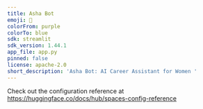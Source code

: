 ```yaml
---
title: Asha Bot
emoji: 🐨
colorFrom: purple
colorTo: blue
sdk: streamlit
sdk_version: 1.44.1
app_file: app.py
pinned: false
license: apache-2.0
short_description: 'Asha Bot: AI Career Assistant for Women '
---
```


Check out the configuration reference at https://huggingface.co/docs/hub/spaces-config-reference
